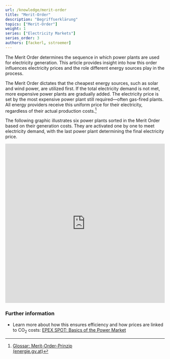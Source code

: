 ```yaml
---
url: /knowledge/merit-order
title: "Merit-Order"
description: "Begriffserklärung"
topics: ["Merit-Order"]
weight: 1
series: ["Electricity Markets"]
series_order: 3
authors: [fackerl, sstroemer]
---
```


The Merit Order determines the sequence in which power plants are used for electricity generation. This article provides insight into how this order influences electricity prices and the role different energy sources play in the process.

<!-- more -->

The Merit Order dictates that the cheapest energy sources, such as solar and wind power, are utilized first. If the total electricity demand is not met, more expensive power plants are gradually added. The electricity price is set by the most expensive power plant still required—often gas-fired plants. All energy providers receive this uniform price for their electricity, regardless of their actual production costs.[^1]

The following graphic illustrates six power plants sorted in the Merit Order based on their generation costs. They are activated one by one to meet electricity demand, with the last power plant determining the final electricity price.

<style>.responsive23-QDIHAPsDEdckchWB-bar-vertical-merit_order { width: 100%; padding-top: 100%; } @media (max-width: 600px) { .responsive23-QDIHAPsDEdckchWB-bar-vertical-merit_order { padding-top: 100%; } } @media (max-width: 360px) { .responsive23-QDIHAPsDEdckchWB-bar-vertical-merit_order { padding-top: 142.86%; } }</style>
<div id="container23-QDIHAPsDEdckchWB-bar-vertical-merit_order" class="responsive23-QDIHAPsDEdckchWB-bar-vertical-merit_order" style="position: relative;"><iframe title="Merit-Order im Strommarkt" src="https://app.23degrees.io/embed/QDIHAPsDEdckchWB-bar-vertical-merit_order" allow="fullscreen" style="position: absolute; top: 0; left: 0; width: 100%; height: 100%; border: 0"></iframe></div>
<script src="https://app.23degrees.io/services/public/embed-code/QDIHAPsDEdckchWB-bar-vertical-merit_order"></script>

### Further information

- Learn more about how this ensures efficiency and how prices are linked to CO<sub>2</sub> costs: [EPEX SPOT: Basics of the Power Market](https://www.epexspot.com/en/basicspowermarket#merit-order-and-marginal-cost-the-price-formation-process)

[^1]: [Glossar: Merit-Order-Prinzip<br>(energie.gv.at)](https://energie.gv.at/glossary/merit-order-prinzip)
